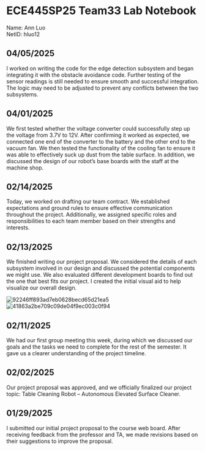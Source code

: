 # ECE445SP25 Team33 Lab Notebook
Name: Ann Luo\
NetID: hluo12

## 04/05/2025
I worked on writing the code for the edge detection subsystem and began integrating it with the obstacle avoidance code. Further testing of the sensor readings is still needed to ensure smooth and successful integration. The logic may need to be adjusted to prevent any conflicts between the two subsystems.

## 04/01/2025
We first tested whether the voltage converter could successfully step up the voltage from 3.7V to 12V. After confirming it worked as expected, we connected one end of the converter to the battery and the other end to the vacuum fan. We then tested the functionality of the cooling fan to ensure it was able to effectively suck up dust from the table surface. In addition, we discussed the design of our robot’s base boards with the staff at the machine shop.

## 02/14/2025
Today, we worked on drafting our team contract. We established expectations and ground rules to ensure effective communication throughout the project. Additionally, we assigned specific roles and responsibilities to each team member based on their strengths and interests.

## 02/13/2025
We finished writing our project proposal. We considered the details of each subsystem involved in our design and discussed the potential components we might use. We also evaluated different development boards to find out the one that best fits our project. I created the initial visual aid to help visualize our overall design. 

![92246ff893ad7eb0628becd65d21ea5](https://github.com/user-attachments/assets/2afa7c5d-52d9-4d87-aa50-3ae9c6fe926d)
![41863a2be709c09de04f9ec003c0f94](https://github.com/user-attachments/assets/4d02a7ef-e6a6-475f-a698-08f91b930641)

## 02/11/2025
We had our first group meeting this week, during which we discussed our goals and the tasks we need to complete for the rest of the semester. It gave us a clearer understanding of the project timeline. 

## 02/02/2025
Our project proposal was approved, and we officially finalized our project topic: Table Cleaning Robot – Autonomous Elevated Surface Cleaner.

## 01/29/2025
I submitted our initial project proposal to the course web board. After receiving feedback from the professor and TA, we made revisions based on their suggestions to improve the proposal.
